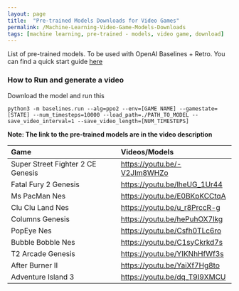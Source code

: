 ```yaml
---
layout: page
title:  "Pre-trained Models Downloads for Video Games"
permalink: /Machine-Learning-Video-Game-Models-Downloads
tags: [machine learning, pre-trained - models, video game, download]
---
```



List of pre-trained models.
To be used with OpenAI Baselines + Retro. You can find a quick start guide [here](./2019/01/29/Setup-OpenAI-baselines-retro.html)

### How to Run and generate a video
Download the model and run this
```shell
python3 -m baselines.run --alg=ppo2 --env=[GAME NAME] --gamestate=[STATE] --num_timesteps=10000 --load_path=./PATH_TO_MODEL --save_video_interval=1 --save_video_length=[NUM_TIMESTEPS]
```

**Note: The link to the pre-trained models are in the video description**

| Game        	   | Videos/Models    |
|:-----------------|:----------|
| Super Street Fighter 2 CE Genesis |  https://youtu.be/-V2JIm8WHZo |
| Fatal Fury 2 Genesis |  https://youtu.be/lheUG_1Ur44 |
| Ms PacMan Nes |  https://youtu.be/E0BKpKCCtqA |
| Clu Clu Land Nes |  https://youtu.be/u_r8PrccR-g |
| Columns Genesis | https://youtu.be/hePuhOX7Ikg |
| PopEye Nes | https://youtu.be/Csfh0TLc6ro |
| Bubble Bobble Nes | https://youtu.be/C1syCkrkd7s |
| T2 Arcade Genesis  | https://youtu.be/YIKNhHfWf3s |
| After Burner II  | https://youtu.be/YaiXf7Hg8to |
| Adventure Island 3 | https://youtu.be/dq_T9I9XMCU |




